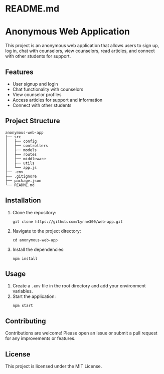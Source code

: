 # README.md

# Anonymous Web Application

This project is an anonymous web application that allows users to sign up, log in, chat with counselors, view counselors, read articles, and connect with other students for support.

## Features

- User signup and login
- Chat functionality with counselors
- View counselor profiles
- Access articles for support and information
- Connect with other students

## Project Structure

```
anonymous-web-app
├── src
│   ├── config
│   ├── controllers
│   ├── models
│   ├── routes
│   ├── middleware
│   ├── utils
│   └── app.js
├── .env
├── .gitignore
├── package.json
└── README.md
```

## Installation

1. Clone the repository:
   ```
   git clone https://github.com/Lynne300/web-app.git
   ```
2. Navigate to the project directory:
   ```
   cd anonymous-web-app
   ```
3. Install the dependencies:
   ```
   npm install
   ```

## Usage

1. Create a `.env` file in the root directory and add your environment variables.
2. Start the application:
   ```
   npm start
   ```

## Contributing

Contributions are welcome! Please open an issue or submit a pull request for any improvements or features.

## License

This project is licensed under the MIT License.
